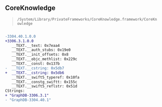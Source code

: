 ## CoreKnowledge

> `/System/Library/PrivateFrameworks/CoreKnowledge.framework/CoreKnowledge`

```diff

-3304.40.1.0.0
+3306.3.1.0.0
   __TEXT.__text: 0x7eaa4
   __TEXT.__auth_stubs: 0x19e0
   __TEXT.__init_offsets: 0x8
   __TEXT.__objc_methlist: 0x229c
   __TEXT.__const: 0x137b
-  __TEXT.__cstring: 0x5db7
+  __TEXT.__cstring: 0x5db6
   __TEXT.__swift5_typeref: 0x10fa
   __TEXT.__constg_swiftt: 0x155c
   __TEXT.__swift5_reflstr: 0x51d
CStrings:
+ "GraphDB-3306.3.1"
- "GraphDB-3304.40.1"

```

